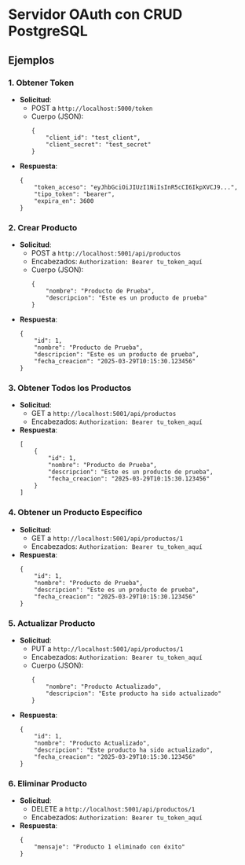 # Servidor OAuth con CRUD PostgreSQL

## Ejemplos 

### 1. Obtener Token
- **Solicitud**: 
  - POST a `http://localhost:5000/token`
  - Cuerpo (JSON): 
    ```
    {
        "client_id": "test_client", 
        "client_secret": "test_secret"
    }
    ```
- **Respuesta**:
  ```
  {
      "token_acceso": "eyJhbGciOiJIUzI1NiIsInR5cCI6IkpXVCJ9...",
      "tipo_token": "bearer",
      "expira_en": 3600
  }
  ```

### 2. Crear Producto
- **Solicitud**:
  - POST a `http://localhost:5001/api/productos`
  - Encabezados: `Authorization: Bearer tu_token_aquí`
  - Cuerpo (JSON):
    ```
    {
        "nombre": "Producto de Prueba",
        "descripcion": "Este es un producto de prueba"
    }
    ```
- **Respuesta**:
  ```
  {
      "id": 1,
      "nombre": "Producto de Prueba",
      "descripcion": "Este es un producto de prueba",
      "fecha_creacion": "2025-03-29T10:15:30.123456"
  }
  ```

### 3. Obtener Todos los Productos
- **Solicitud**:
  - GET a `http://localhost:5001/api/productos`
  - Encabezados: `Authorization: Bearer tu_token_aquí`
- **Respuesta**:
  ```
  [
      {
          "id": 1,
          "nombre": "Producto de Prueba",
          "descripcion": "Este es un producto de prueba",
          "fecha_creacion": "2025-03-29T10:15:30.123456"
      }
  ]
  ```

### 4. Obtener un Producto Específico
- **Solicitud**:
  - GET a `http://localhost:5001/api/productos/1`
  - Encabezados: `Authorization: Bearer tu_token_aquí`
- **Respuesta**:
  ```
  {
      "id": 1,
      "nombre": "Producto de Prueba",
      "descripcion": "Este es un producto de prueba",
      "fecha_creacion": "2025-03-29T10:15:30.123456"
  }
  ```

### 5. Actualizar Producto
- **Solicitud**:
  - PUT a `http://localhost:5001/api/productos/1`
  - Encabezados: `Authorization: Bearer tu_token_aquí`
  - Cuerpo (JSON):
    ```
    {
        "nombre": "Producto Actualizado",
        "descripcion": "Este producto ha sido actualizado"
    }
    ```
- **Respuesta**:
  ```
  {
      "id": 1,
      "nombre": "Producto Actualizado",
      "descripcion": "Este producto ha sido actualizado",
      "fecha_creacion": "2025-03-29T10:15:30.123456"
  }
  ```

### 6. Eliminar Producto
- **Solicitud**:
  - DELETE a `http://localhost:5001/api/productos/1`
  - Encabezados: `Authorization: Bearer tu_token_aquí`
- **Respuesta**:
  ```
  {
      "mensaje": "Producto 1 eliminado con éxito"
  }
  ```
